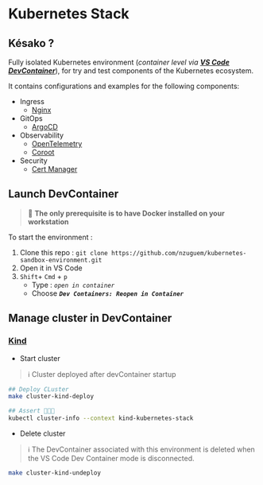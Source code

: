 # Kubernetes Stack
## Késako ?
Fully isolated Kubernetes environment (*container level via **[VS Code DevContainer][vs-code-dev-container-doc]***), for try and test components of the Kubernetes ecosystem.

It contains configurations and examples for the following components:
- Ingress
    - [Nginx](ingress/nginx)
- GitOps
    - [ArgoCD](gitops/argocd)
- Observability
    - [OpenTelemetry](observability/otel)
    - [Coroot](observability/coroot)
- Security
    - [Cert Manager](security/cert-manager)

## Launch DevContainer

> 📌 **The only prerequisite is to have Docker installed on your workstation**

To start the environment :
1. Clone this repo : `git clone https://github.com/nzuguem/kubernetes-sandbox-environment.git`
2. Open it in VS Code
3. `Shift`+ `Cmd` + `p`
    - Type : *`open in container`*
    - Choose ***`Dev Containers: Reopen in Container`***

## Manage cluster in DevContainer
### [Kind][kind-doc]
- Start cluster

> ℹ️ Cluster deployed after devContainer startup

```bash
## Deploy CLuster
make cluster-kind-deploy

## Assert 🎉🎉🎉
kubectl cluster-info --context kind-kubernetes-stack 
```

- Delete cluster

> ℹ️ The DevContainer associated with this environment is deleted when the VS Code Dev Container mode is disconnected.

```bash
make cluster-kind-undeploy
```
 
<!-- Links -->
[kind-doc]:https://kind.sigs.k8s.io/
[vs-code-dev-container-doc]: https://code.visualstudio.com/docs/devcontainers/containers